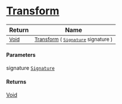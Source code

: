 # [Transform](./OrthognalRotation-100663807.md)



| Return | Name | 
| --- | --- | 
| <sub>[Void](https://docs.microsoft.com/en-us/dotnet/api/System.Void)</sub>| <sub>[Transform](./OrthognalRotation-100663807.md) ( [`Signature`](./../../../../Signature.md) signature )</sub>| <br>


#### Parameters
 signature  [`Signature`](./../../../../Signature.md)<br>
#### Returns
[Void](https://docs.microsoft.com/en-us/dotnet/api/System.Void)